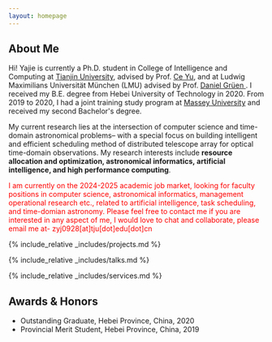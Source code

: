 ```yaml
---
layout: homepage
---
```


## About Me


Hi! Yajie is currently a Ph.D. student in College of Intelligence and Computing at <a href="https://cic.tju.edu.cn/english/home.htm" target="_blank"> Tianjin University</a>, advised by Prof. <a href="http://cic.tju.edu.cn/faculty/yuce/index.html" target="_blank"> Ce Yu</a>, and at Ludwig Maximilians Universität München (LMU) advised by Prof. <a href="https://www.imprs-astro.mpg.de/content/prof-dr-daniel-grun-0.html" target="_blank"> Daniel Grüen </a>. I received my B.E. degree from Hebei University of Technology in 2020. From 2019 to 2020, I had a joint training study program at <a href="https://www.massey.ac.nz/" target="_blank"> Massey University</a> and received my second Bachelor's degree.

My current research lies at the intersection of computer science and time-domain astronomical problems– with a special focus on building intelligent and efficient scheduling method of distributed telescope array for optical time-domain observations. My research interests include <strong>resource allocation and optimization, astronomical informatics, artificial intelligence, and high performance computing</strong>.

<span style="color:red">I am currently on the 2024-2025 academic job market, looking for faculty positions in computer science, astronomical informatics, management operational research etc., related to artificial intelligence, task scheduling, and time-domian astronomy. Please feel free to contact me if you are interested in any aspect of me, I would love to chat and collaborate, please email me at- zyj0928[at]tju[dot]edu[dot]cn </span>

<!-- 
I am an alumnus of the <a href="https://opencasestudies.github.io/" target="_blank"> Open Case Study Project</a> at <a href="https://www.jhsph.edu/" target="_blank"> the Bloomberg School of Public Health </a> of <a href="https://www.jhu.edu/" target="_blank"> the Johns Hopkins University</a>. -->
<!-- 
Outside of academia, I began my journey as a professional swimmer at the age of 5 and went on to achieve several regional and national championships. I'm also passionate about Chinese calligraphy, and my artwork has been exhibited in top galleries and museums including the <a href="http://www.namoc.org/" target="_blank"> National Art Museum of China (Beijing)</a>. In addition, I am also interested in oil painting, and aeromodelling.
-->



<!-- {% include_relative _includes/publications.md %} -->

{% include_relative _includes/projects.md %}

{% include_relative _includes/talks.md %}



{% include_relative _includes/services.md %}

## Awards & Honors
- Outstanding Graduate, Hebei Province, China, 2020
- Provincial Merit Student, Hebei Province, China, 2019


<!-- - **[Feb. 2020]** Our paper about incremental learning is accepted to CVPR 2020.
- **[Feb. 2020]** We will host the ACM Multimedia Asia 2020 conference in Singapore!
- **[Sept. 2019]** Our paper about few-shot learning is accepted to NeurIPS 2019. 
- **[Feb. 2023]** <a href="https://www.sciencedirect.com/science/article/pii/S089990072200346X" target="_blank">*Low muscle mass is associated with a higher risk of all–cause and cardiovascular disease–specific mortality in cancer survivors*</a> has been accepted by **Nutrition**. 
- **[Aug. 2021]** <a href="https://www.jmcp.org/doi/full/10.18553/jmcp.2021.27.10.1482" target="_blank">*Validation of EHR medication fill data obtained through electronic linkage with pharmacies*</a> has been accepted by the **Journal of Managed Care & Specialty Pharmacy**.
- **[Jan. 2021]** <a href="https://onlinelibrary.wiley.com/doi/abs/10.1111/jocd.13486" target="_blank">*Quantitative evaluation of rejuvenation treatment of nasolabial fold wrinkles by regression model and 3D photography*</a> has been accepted by the **Journal of Cosmetic Dermatology**.

-->






